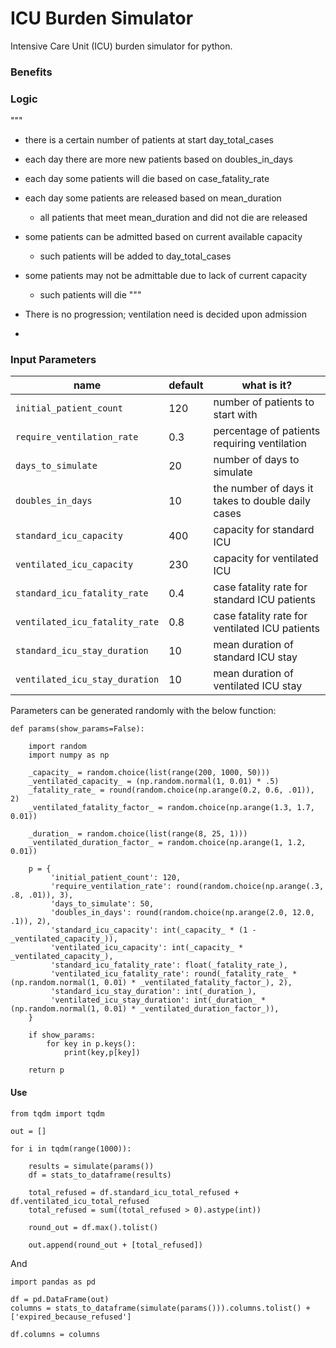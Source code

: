 # ICU Burden Simulator
Intensive Care Unit (ICU) burden simulator for python.

### Benefits



### Logic

"""
- there is a certain number of patients at start day_total_cases
- each day there are more new patients based on doubles_in_days
- each day some patients will die based on case_fatality_rate
- each day some patients are released based on mean_duration
    - all patients that meet mean_duration and did not die are released
- some patients can be admitted based on current available capacity
    - such patients will be added to day_total_cases
- some patients may not be admittable due to lack of current capacity
    - such patients will die
"""

- There is no progression; ventilation need is decided upon admission
- 


### Input Parameters

name | default | what is it?
--- | --- | --- 
`initial_patient_count` | 120 | number of patients to start with
`require_ventilation_rate` | 0.3 | percentage of patients requiring ventilation
`days_to_simulate` | 20 | number of days to simulate
`doubles_in_days` | 10 | the number of days it takes to double daily cases
`standard_icu_capacity` | 400 | capacity for standard ICU
`ventilated_icu_capacity` | 230 | capacity for ventilated ICU
`standard_icu_fatality_rate` | 0.4 | case fatality rate for standard ICU patients
`ventilated_icu_fatality_rate` | 0.8 | case fatality rate for ventilated ICU patients
`standard_icu_stay_duration` | 10 | mean duration of standard ICU stay
`ventilated_icu_stay_duration` | 10 | mean duration of ventilated ICU stay

Parameters can be generated randomly with the below function:
```
def params(show_params=False):
    
    import random
    import numpy as np
    
    _capacity_ = random.choice(list(range(200, 1000, 50)))
    _ventilated_capacity_ = (np.random.normal(1, 0.01) * .5)
    _fatality_rate_ = round(random.choice(np.arange(0.2, 0.6, .01)), 2)
    _ventilated_fatality_factor_ = random.choice(np.arange(1.3, 1.7, 0.01))
    
    _duration_ = random.choice(list(range(8, 25, 1)))
    _ventilated_duration_factor_ = random.choice(np.arange(1, 1.2, 0.01))
    
    p = {
         'initial_patient_count': 120,
         'require_ventilation_rate': round(random.choice(np.arange(.3, .8, .01)), 3),
         'days_to_simulate': 50,
         'doubles_in_days': round(random.choice(np.arange(2.0, 12.0, .1)), 2),
         'standard_icu_capacity': int(_capacity_ * (1 - _ventilated_capacity_)),
         'ventilated_icu_capacity': int(_capacity_ * _ventilated_capacity_),
         'standard_icu_fatality_rate': float(_fatality_rate_),
         'ventilated_icu_fatality_rate': round(_fatality_rate_ * (np.random.normal(1, 0.01) * _ventilated_fatality_factor_), 2),
         'standard_icu_stay_duration': int(_duration_),
         'ventilated_icu_stay_duration': int(_duration_ * (np.random.normal(1, 0.01) * _ventilated_duration_factor_)),
    }
    
    if show_params:
        for key in p.keys():
            print(key,p[key])
    
    return p
```

#### Use

```
from tqdm import tqdm

out = []

for i in tqdm(range(1000)):
    
    results = simulate(params())
    df = stats_to_dataframe(results)
    
    total_refused = df.standard_icu_total_refused + df.ventilated_icu_total_refused
    total_refused = sum((total_refused > 0).astype(int))
    
    round_out = df.max().tolist()
    
    out.append(round_out + [total_refused])
```
And
```
import pandas as pd

df = pd.DataFrame(out)
columns = stats_to_dataframe(simulate(params())).columns.tolist() + ['expired_because_refused']

df.columns = columns
```
